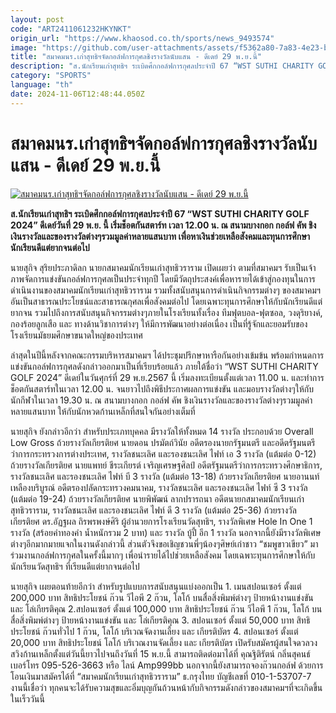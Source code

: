 ```yaml
---
layout: post
code: "ART2411061232HKYNKT"
origin_url: "https://www.khaosod.co.th/sports/news_9493574"
image: "https://github.com/user-attachments/assets/f5362a80-7a83-4e23-b828-884cdad618b6"
title: "สมาคมนร.เก่าสุทธิฯจัดกอล์ฟการกุศลชิงรางวัลนับแสน - ดีเดย์ 29 พ.ย.นี้"
description: "ส.นักเรียนเก่าสุทธิฯ ระเบิดศึกกอล์ฟการกุศลประจำปี 67 “WST SUTHI CHARITY GOLF 2024” ดีเดย์วันที่ 29 พ.ย. นี้ เริ่มช็อตกันสตาร์ท เวลา 12.00 น. ณ สนามบางกอก กอล์ฟ คัพ ชิงเงินรางวัลและของรางวัลต่างๆรวมมูลค่าหลายแสนบาท เพื่อหาเงินช่วยเหลือสังคมและทุนการศึกษานักเรียนดีแต่ยากจนต่อไป"
category: "SPORTS"
language: "th"
date: 2024-11-06T12:48:44.050Z
---
```


# สมาคมนร.เก่าสุทธิฯจัดกอล์ฟการกุศลชิงรางวัลนับแสน - ดีเดย์ 29 พ.ย.นี้

[![สมาคมนร.เก่าสุทธิฯจัดกอล์ฟการกุศลชิงรางวัลนับแสน - ดีเดย์ 29 พ.ย.นี้](https://www.khaosod.co.th/wpapp/uploads/2024/11/WST-SUTHI-CHARITY-GOLF-2024.jpg "สมาคมนร.เก่าสุทธิฯจัดกอล์ฟการกุศลชิงรางวัลนับแสน - ดีเดย์ 29 พ.ย.นี้")](https://www.khaosod.co.th/wpapp/uploads/2024/11/WST-SUTHI-CHARITY-GOLF-2024.jpg)

**ส.นักเรียนเก่าสุทธิฯ ระเบิดศึกกอล์ฟการกุศลประจำปี 67 “WST SUTHI CHARITY GOLF 2024” ดีเดย์วันที่ 29 พ.ย. นี้ เริ่มช็อตกันสตาร์ท เวลา 12.00 น. ณ สนามบางกอก กอล์ฟ คัพ ชิงเงินรางวัลและของรางวัลต่างๆรวมมูลค่าหลายแสนบาท เพื่อหาเงินช่วยเหลือสังคมและทุนการศึกษานักเรียนดีแต่ยากจนต่อไป**

นายสุกิจ สุริยประภาดิลก นายกสมาคมนักเรียนเก่าสุทธิวราราม เปิดเผยว่า ตามที่สมาคมฯ รับเป็นเจ้าภาพจัดการแข่งขันกอล์ฟการกุศลเป็นประจำทุกปี โดยมีวัตถุประสงค์เพื่อหารายได้เข้าสู่กองทุนในการดำเนินงานของสมาคมนักเรียนเก่าสุทธิวราราม รวมทั้งสนับสนุนการดำเนินกิจกรรมต่างๆ ของสมาคมฯ อันเป็นสาธารณประโยชน์และสาธารณกุศลเพื่อสังคมต่อไป โดยเฉพาะทุนการศึกษาให้กับนักเรียนดีแต่ยากจน รวมไปถึงการสนับสนุนกิจกรรมต่างๆภายในโรงเรียนทั้งเรื่อง ทีมฟุตบอล-ฟุตซอล, วงดุริยางค์, กองร้อยลูกเสือ และ ทางด้านวิชาการต่างๆ ให้มีการพัฒนาอย่างต่อเนื่อง เป็นที่รู้จักและยอมรับของโรงเรียนมัธยมศึกษาขนาดใหญ่ของประเทศ

ล่าสุดในปีนี้หลังจากคณะกรรมบริหารสมาคมฯ ได้ประชุมปรึกษาหารือกันอย่างเข้มข้น พร้อมกำหนดการแข่งขันกอล์ฟการกุศลดังกล่าวออกมาเป็นที่เรียบร้อยแล้ว ภายใต้ชื่อว่า “WST SUTHI CHARITY GOLF 2024” ดีเดย์ในวันศุกร์ที่ 29 พ.ย.2567 นี้ เริ่มลงทะเบียนตั้งแต่เวลา 11.00 น. และทำการช็อตกันสตาร์ทในเวลา 12.00 น. จนยาวไปถึงพิธีประกาศผลการแข่งขัน และมอบรางวัลต่างๆให้กับนักกีฬาในเวลา 19.30 น. ณ สนามบางกอก กอล์ฟ คัพ ชิงเงินรางวัลและของรางวัลต่างๆรวมมูลค่าหลายแสนบาท ให้กับนักหวดก้านเหล็กที่สนใจกันอย่างเต็มที่

นายสุกิจ ยังกล่าวอีกว่า สำหรับประเภทบุคคล มีรางวัลให้ทั้งหมด 14 รางวัล ประกอบด้วย Overall Low Gross ถ้วยรางวัลเกียรติยศ นายดอน ปรมัตถ์วินัย อดีตรองนายกรัฐมนตรี และอดีตรัฐมนตรีว่าการกระทรวงการต่างประเทศ, รางวัลชนะเลิศ และรองชนะเลิศ ไฟท์ เอ 3 รางวัล (แต้มต่อ 0-12)  
ถ้วยรางวัลเกียรติยศ นายแพทย์ ชีระเกียรต์ เจริญเศรษฐศิลป์ อดีตรัฐมนตรีว่าการกระทรวงศึกษาธิการ, รางวัลชนะเลิศ และรองชนะเลิศ ไฟท์ บี 3 รางวัล (แต้มต่อ 13-18) ถ้วยรางวัลเกียรติยศ นายอานนท์ เหลืองบริบูรณ์ อดีตรองปลัดกระทรวงคมนาคม, รางวัลชนะเลิศ และรองชนะเลิศ ไฟท์ ซี 3 รางวัล (แต้มต่อ 19-24) ถ้วยรางวัลเกียรติยศ นายพิพัฒน์ ลากปรารถนา อดีตนายกสมาคมนักเรียนเก่าสุทธิวราราม, รางวัลชนะเลิศ และรองชนะเลิศ ไฟท์ ดี 3 รางวัล (แต้มต่อ 25-36) ถ้วยรางวัลเกียรติยศ ดร.อัฏฐผล ถิรพรพงษ์ศิริ ผู้อำนวยการโรงเรียนวัดสุทธิฯ, รางวัลพิเศษ Hole In One 1 รางวัล (สร้อยคำทองคำ น้ำหนักรวม 2 บาท) และ รางวัล บู้ปี้ อีก 1 รางวัล นอกจากนี้ยังมีรางวัลพิเศษต่างๆอีกมากมายแจกในงานดังกล่าวนี้ ส่วนตัวจึงขอเชิญชวนพี่ๆน้องๆศิษย์เก่าชาว “ชมพูขาวเขียว” มาร่วมงานกอล์ฟการกุศลในครั้งนี้มากๆ เพื่อนำรายได้ไปช่วยเหลือสังคม โดยเฉพาะทุนการศึกษาให้กับนักเรียนวัดสุทธิฯ ที่เรียนดีแต่ยากจนต่อไป

นายสุกิจ เผยตอนท้ายอีกว่า สำหรับรูปแบบการสนับสนุนแบ่งออกเป็น 1. เมนสปอนเซอร์ ตั้งแต่ 200,000 บาท สิทธิประโยชน์ ก๊วน วีไอพี 2 ก๊วน, โลโก้ บนสื่อสิ่งพิมพ์ต่างๆ ป้ายหน้างานแข่งขัน และ โล่เกียรติคุณ 2.สปอนเซอร์ ตั้งแต่ 100,000 บาท สิทธิประโยชน์ ก๊วน วีไอพี 1 ก๊วน, โลโก้ บนสื่อสิ่งพิมพ์ต่างๆ ป้ายหน้างานแข่งขัน และ โล่เกียรติคุณ 3. สปอนเซอร์ ตั้งแต่ 50,000 บาท สิทธิประโยชน์ ก๊วนทั่วไป 1 ก๊วน, โลโก้ บริเวณจัดงานเลี้ยง และ เกียรติบัตร 4. สปอนเซอร์ ตั้งแต่ 20,000 บาท สิทธิประโยชน์ โลโก้ บริเวณงานจัดเลี้ยง และ เกียรติบัตร เปิดรับสมัครผู้สนใจดวลวงสวิงก้านเหล็กตั้งแต่วันนี้ยาวไปจนถึงวันที่ 15 พ.ย.นี้ สามารถติดต่อมาได้ที่ คุณฐิติรัตน์ กลิ่นสุคนธ์  
เบอร์โทร 095-526-3663 หรือ ไลน์ Amp999bb นอกจากนี้ยังสามารถจองก๊วนกอล์ฟ ด้วยการโอนเงินมาสมัครได้ที่ “สมาคมนักเรียนเก่าสุทธิวราราม” ธ.กรุงไทย บัญชีเลขที่ 010-1-53707-7 งานนี้เชื่อว่า ทุกคนจะได้รับความสุขและอิ่มบุญกันถ้วนหน้ากับกิจกรรมดังกล่าวของสมาคมฯที่จะเกิดขึ้นในเร็ววันนี้
